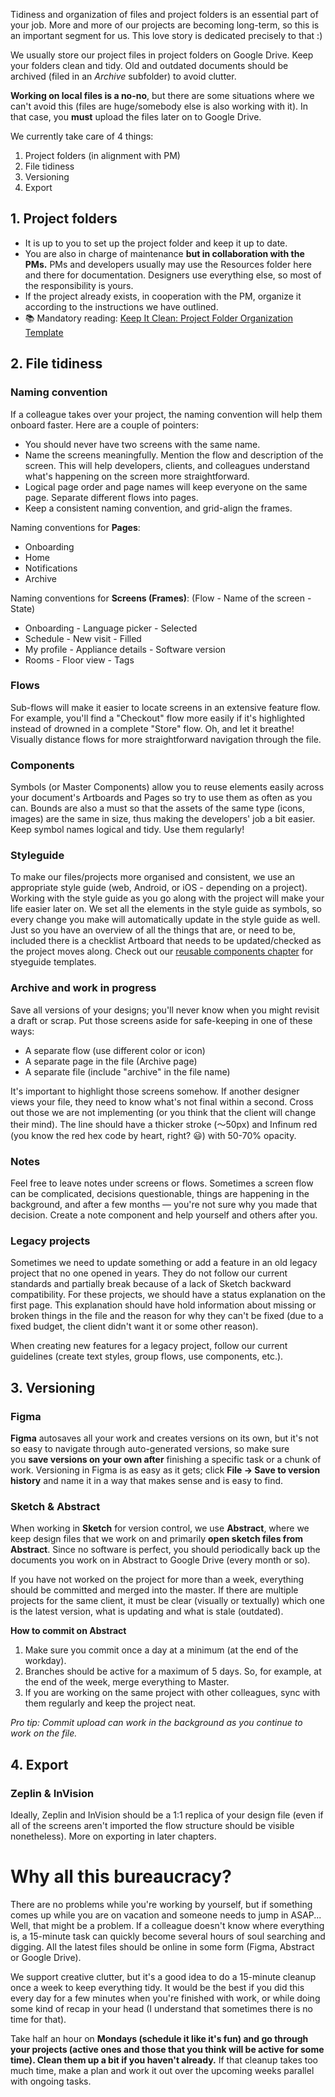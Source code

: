 Tidiness and organization of files and project folders is an essential part of your job. More and more of our projects are becoming long-term, so this is an important segment for us. This love story is dedicated precisely to that :)

We usually store our project files in project folders on Google Drive. Keep your folders clean and tidy. Old and outdated documents should be archived (filed in an *Archive* subfolder) to avoid clutter.

**Working on local files is a no-no**, but there are some situations where we can't avoid this (files are huge/somebody else is also working with it). In that case, you **must** upload the files later on to Google Drive.

We currently take care of 4 things:

1. Project folders (in alignment with PM)
2. File tidiness
3. Versioning
4. Export

## 1. Project folders

- It is up to you to set up the project folder and keep it up to date.
- You are also in charge of maintenance **but in collaboration with the PMs.** PMs and developers usually may use the Resources folder here and there for documentation. Designers use everything else, so most of the responsibility is yours.
- If the project already exists,  in cooperation with the PM, organize it according to the instructions we have outlined. 
- 📚 Mandatory reading: [Keep It Clean: Project Folder Organization Template](https://infinum.com/the-capsized-eight/keep-it-clean-project-folder-organization-template)

## 2. File tidiness

### Naming convention

If a colleague takes over your project, the naming convention will help them onboard faster. Here are a couple of pointers:

- You should never have two screens with the same name.
- Name the screens meaningfully. Mention the flow and description of the screen. This will help developers, clients, and colleagues understand what's happening on the screen more straightforward.
- Logical page order and page names will keep everyone on the same page. Separate different flows into pages.
- Keep a consistent naming convention, and grid-align the frames.

Naming conventions for **Pages**:

- Onboarding
- Home
- Notifications
- Archive

Naming conventions for **Screens (Frames)**:
(Flow - Name of the screen - State)

- Onboarding - Language picker - Selected
- Schedule - New visit - Filled
- My profile - Appliance details - Software version
- Rooms - Floor view - Tags


### Flows

Sub-flows will make it easier to locate screens in an extensive feature flow. For example, you'll find a "Checkout" flow more easily if it's highlighted instead of drowned in a complete "Store" flow. Oh, and let it breathe! Visually distance flows for more straightforward navigation through the file. 

### Components

Symbols (or Master Components) allow you to reuse elements easily across your document's Artboards and Pages so try to use them as often as you can. Bounds are also a must so that the assets of the same type (icons, images) are the same in size, thus making the developers' job a bit easier.
Keep symbol names logical and tidy. Use them regularly!

### Styleguide

To make our files/projects more organised and consistent, we use an appropriate style guide (web, Android, or iOS - depending on a project). Working with the style guide as you go along with the project will make your life easier later on. We set all the elements in the style guide as symbols, so every change you make will automatically update in the style guide as well. Just so you have an overview of all the things that are, or need to be, included there is a checklist Artboard that needs to be updated/checked as the project moves along. Check out our [reusable components chapter](https://infinum.com/handbook/books/design/organization/a-set-of-reusable-templates) for styeguide templates.

### Archive and work in progress

Save all versions of your designs; you'll never know when you might revisit a draft or scrap. Put those screens aside for safe-keeping in one of these ways:

- A separate flow (use different color or icon)
- A separate page in the file (Archive page)
- A separate file (include "archive" in the file name)

It's important to highlight those screens somehow. If another designer views your file, they need to know what's not final within a second. Cross out those we are not implementing (or you think that the client will change their mind). The line should have a thicker stroke (〜50px) and Infinum red (you know the red hex code by heart, right? 😃) with 50-70% opacity.

### Notes

Feel free to leave notes under screens or flows. Sometimes a screen flow can be complicated, decisions questionable, things are happening in the background, and after a few months — you're not sure why you made that decision. Create a note component and help yourself and others after you.

### Legacy projects

Sometimes we need to update something or add a feature in an old legacy project that no one opened in years. They do not follow our current standards and partially break because of a lack of Sketch backward compatibility. For these projects, we should have a status explanation on the first page. This explanation should have hold information about missing or broken things in the file and the reason for why they can't be fixed (due to a fixed budget, the client didn't want it or some other reason).

When creating new features for a legacy project, follow our current guidelines (create text styles, group flows, use components, etc.).


## 3. Versioning

### Figma

**Figma** autosaves all your work and creates versions on its own, but it's not so easy to navigate through auto-generated versions, so make sure you **save versions on your own after** finishing a specific task or a chunk of work. Versioning in Figma is as easy as it gets; click **File → Save to version history** and name it in a way that makes sense and is easy to find.

### Sketch & Abstract

When working in **Sketch** for version control, we use **Abstract**, where we keep design files that we work on and primarily **open sketch files from Abstract**. Since no software is perfect, you should periodically back up the documents you work on in Abstract to Google Drive (every month or so).

If you have not worked on the project for more than a week, everything should be committed and merged into the master. If there are multiple projects for the same client, it must be clear (visually or textually) which one is the latest version, what is updating and what is stale (outdated).

**How to commit on Abstract**

1. Make sure you commit once a day at a minimum (at the end of the workday).
2. Branches should be active for a maximum of 5 days. So, for example, at the end of the week, merge everything to Master.
3. If you are working on the same project with other colleagues, sync with them regularly and keep the project neat.

*Pro tip: Commit upload can work in the background as you continue to work on the file.*

## 4. Export

### Zeplin & InVision
Ideally, Zeplin and InVision should be a 1:1 replica of your design file (even if all of the screens aren't imported the flow structure should be visible nonetheless). More on exporting in later chapters.

# Why all this bureaucracy?

There are no problems while you're working by yourself, but if something comes up while you are on vacation and someone needs to jump in ASAP... Well, that might be a problem. If a colleague doesn't know where everything is, a 15-minute task can quickly become several hours of soul searching and digging. All the latest files should be online in some form (Figma, Abstract or Google Drive).

We support creative clutter, but it's a good idea to do a 15-minute cleanup once a week to keep everything tidy. It would be the best if you did this every day for a few minutes when you're finished with work, or while doing some kind of recap in your head (I understand that sometimes there is no time for that).

Take half an hour on **Mondays (schedule it like it's fun) and go through your projects (active ones and those that you think will be active for some time). Clean them up a bit if you haven't already.** If that cleanup takes too much time, make a plan and work it out over the upcoming weeks parallel with ongoing tasks.
